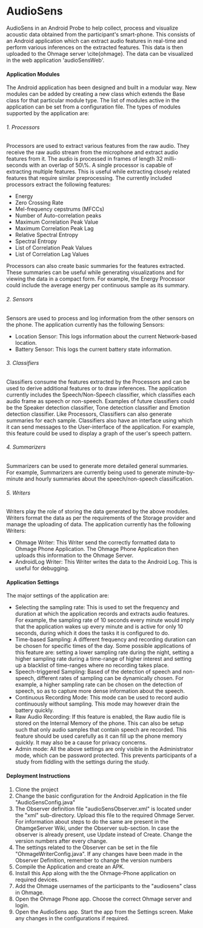 AudioSens
=========
AudioSens in an Android Probe to help collect, process and visualize acoustic data obtained from the participant's smart-phone. This consists of an Android application which can extract audio features in real-time and perform various inferences on the extracted features. This data is then uploaded to the Ohmage server \cite{ohmage}. The data can be visualized in the web application 'audioSensWeb'.

<h4>Application Modules</h4>
The Android application has been designed and built in a modular way. New modules can be added by creating a new class which extends the Base class for that particular module type. The list of modules active in the application can be set from a configuration file. The types of modules supported by the application are:

<h6>1. Processors</h6>
Processors are used to extract various features from the raw audio. They receive the raw audio stream from the microphone and extract audio features from it. The audio is processed in frames of length 32 milli-seconds with an overlap of 50\%. A single processor is capable of extracting multiple features. This is useful while extracting closely related features that require  similar preprocessing. The currently included processors extract the following features:
<ul>
<li>Energy</li>
<li>Zero Crossing Rate</li>
<li>Mel-frequency cepstrums (MFCCs)</li>
<li>Number of Auto-correlation peaks</li>
<li>Maximum Correlation Peak Value</li>
<li>Maximum Correlation Peak Lag</li>
<li>Relative Spectral Entropy</li>
<li>Spectral Entropy</li>
<li>List of Correlation Peak Values</li>
<li>List of Correlation Lag Values</li>
</ul>
Processors can also create basic summaries for the features extracted. These summaries can be useful while generating visualizations and for viewing the data in a compact form. For example, the Energy Processor could include the average energy per continuous sample as its summary.


<h6>2. Sensors</h6>
Sensors are used to process and log information from the other sensors on the phone. The application currently has the following Sensors:
<ul>
<li>Location Sensor: This logs information about the current Network-based location. </li>
<li>Battery Sensor: This logs the current battery state information.</li>
</ul>


<h6>3. Classifiers</h6>
Classifiers consume the features extracted by the Processors and can be used to derive additional features or to draw inferences. The application currently includes the Speech/Non-Speech classifier, which classifies each audio frame as speech or non-speech. Examples of future classifiers could be the Speaker detection classifier, Tone detection classifier and Emotion detection classifier. Like Processors, Classifiers can also generate summaries for each sample. Classifiers also have an interface using which it can send messages to the User-interface of the application. For example, this feature could be used to display a graph of the user's speech pattern.


<h6>4. Summarizers</h6>
Summarizers can be used to generate more detailed general summaries. For example, Summarizers are currently being used to generate minute-by-minute and hourly summaries about the speech/non-speech classification.

<h6>5. Writers</h6>
Writers play the role of storing the data generated by the above modules. Writers format the data as per the requirements of the Storage provider and manage the uploading of data. The application currently has the following Writers:
<ul>
<li>Ohmage Writer: This Writer send the correctly formatted data to Ohmage Phone Application. The Ohmage Phone Application then uploads this information to the Ohmage Server.</li>
<li>AndroidLog Writer: This Writer writes the data to the Android Log. This is useful for debugging.</li>
</ul>



<h4>Application Settings</h4>
The major settings of the application are:
<ul>
<li>Selecting the sampling rate: This is used to set the frequency and duration at which the application records and extracts audio features. For example, the sampling rate of 10 seconds every minute would imply that the application wakes up every minute and is active for only 10 seconds, during which it does the tasks it is configured to do.</li>
<li>Time-based Sampling:  A different frequency and recording duration can be chosen for specific times of the day. Some possible applications of this feature are: setting a lower sampling rate during the night, setting a higher sampling rate during a time-range of higher interest and setting up a blacklist of time-ranges where no recording takes place.</li>
<li>Speech-triggered Sampling: Based of the detection of speech and non-speech, different rates of sampling can be dynamically chosen. For example, a higher sampling rate can be chosen on the detection of speech, so as to capture more dense information about the speech.</li>
<li>Continuous Recording Mode: This mode can be used to record audio continuously without sampling. This mode may however drain the battery quickly.</li>
<li>Raw Audio Recording: If this feature is enabled, the Raw audio file is stored on the Internal Memory of the phone. This can also be setup such that only audio samples that contain speech are recorded. This feature should be used carefully as it can fill up the phone memory  quickly. It may also be a cause for privacy concerns.</li>
<li>Admin mode: All the above settings are only visible in the Administrator mode, which can be password protected. This prevents participants of a study from fiddling with the settings during the study.
</ul>



<h4>Deployment Instructions</h4>
<ol>
<li>Clone the project</li>
<li>Change the basic configuration for the Android Application in the file "AudioSensConfig.java"</li>
<li>The Observer definition file "audioSensObserver.xml" is located under the "xml" sub-directory. Upload this file to the required Ohmage Server. For information about steps to do the same are present in the OhamgeServer Wiki, under the Observer sub-section. In case the observer is already present, use Update instead of Create. Change the version numbers after every change.</li>
<li>The settings related to the Observer can be set in the file "OhmageWriterConfig.java". If any changes have been made in the Observer Definition, remember to change the version numbers</li>
<li>Compile the Application and create an APK.</li>
<li>Install this App along with the the Ohmage-Phone application on required devices.</li>
<li>Add the Ohmage usernames of the participants to the "audiosens" class in Ohmage.</li>
<li>Open the Ohmage Phone app. Choose the correct Ohmage server and login.</li>
<li>Open the AudioSens app. Start the app from the Settings screen. Make any changes in the configurations if required.</li>
</ol>